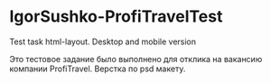 # IgorSushko-ProfiTravelTest
Test task html-layout. Desktop and mobile version

Это тестовое задание было выполнено для отклика на вакансию компании ProfiTravel.
Верстка по psd макету.
